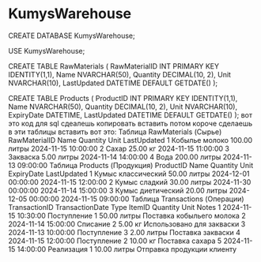 # KumysWarehouse
CREATE DATABASE KumysWarehouse;

USE KumysWarehouse;

CREATE TABLE RawMaterials (
    RawMaterialID INT PRIMARY KEY IDENTITY(1,1),
    Name NVARCHAR(50),
    Quantity DECIMAL(10, 2),
    Unit NVARCHAR(10),
    LastUpdated DATETIME DEFAULT GETDATE()
);

CREATE TABLE Products (
    ProductID INT PRIMARY KEY IDENTITY(1,1),
    Name NVARCHAR(50),
    Quantity DECIMAL(10, 2),
    Unit NVARCHAR(10),
    ExpiryDate DATETIME,
    LastUpdated DATETIME DEFAULT GETDATE()
);
 вот это код для sql сдеалешь копировать вставить потом короче сделаешь в эти таблицы вставить вот это:
 Таблица RawMaterials (Сырье)
RawMaterialID	Name	Quantity	Unit	LastUpdated
1	Кобылье молоко	100.00	литры	2024-11-15 10:00:00
2	Сахар	25.00	кг	2024-11-15 11:00:00
3	Закваска	5.00	литры	2024-11-14 14:00:00
4	Вода	200.00	литры	2024-11-13 09:00:00
Таблица Products (Продукция)
ProductID	Name	Quantity	Unit	ExpiryDate	LastUpdated
1	Кумыс классический	50.00	литры	2024-12-01 00:00:00	2024-11-15 12:00:00
2	Кумыс сладкий	30.00	литры	2024-11-30 00:00:00	2024-11-14 15:00:00
3	Кумыс диетический	20.00	литры	2024-12-05 00:00:00	2024-11-15 09:00:00
Таблица Transactions (Операции)
TransactionID	TransactionDate	Type	ItemID	Quantity	Unit	Notes
1	2024-11-15 10:30:00	Поступление	1	50.00	литры	Поставка кобыльего молока
2	2024-11-14 15:00:00	Списание	2	5.00	кг	Использовано для закваски
3	2024-11-13 10:00:00	Поступление	3	2.00	литры	Поставка закваски
4	2024-11-15 12:00:00	Поступление	2	10.00	кг	Поставка сахара
5	2024-11-15 14:00:00	Реализация	1	10.00	литры	Отправка продукции клиенту 
